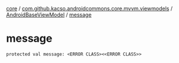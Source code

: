 [core](../../index.md) / [com.github.kacso.androidcommons.core.mvvm.viewmodels](../index.md) / [AndroidBaseViewModel](index.md) / [message](.)

# message

`protected val message: <ERROR CLASS><<ERROR CLASS>>`